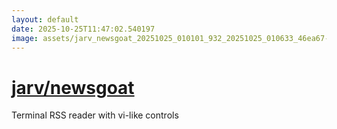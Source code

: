 ```yaml
---
layout: default
date: 2025-10-25T11:47:02.540197
image: assets/jarv_newsgoat_20251025_010101_932_20251025_010633_46ea67--20251025T030700944--cropped.png
---
```


# [jarv/newsgoat](https://github.com/jarv/newsgoat/)

Terminal RSS reader with vi-like controls

